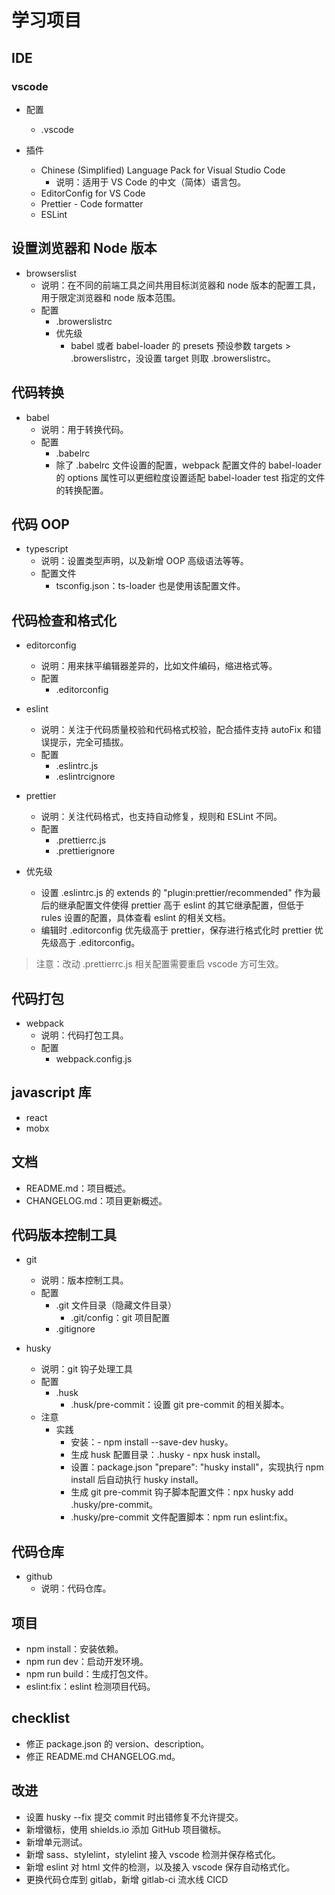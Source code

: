 # 学习项目

## IDE

### vscode

- 配置
  - .vscode

- 插件
  - Chinese (Simplified) Language Pack for Visual Studio Code
    - 说明：适用于 VS Code 的中文（简体）语言包。
  - EditorConfig for VS Code
  - Prettier - Code formatter
  - ESLint

## 设置浏览器和 Node 版本

- browserslist
  - 说明：在不同的前端工具之间共用目标浏览器和 node 版本的配置工具，用于限定浏览器和 node 版本范围。
  - 配置
    - .browerslistrc
    - 优先级
      - babel 或者 babel-loader 的 presets 预设参数 targets > .browerslistrc，没设置 target 则取 .browerslistrc。

## 代码转换

- babel
  - 说明：用于转换代码。
  - 配置
    - .babelrc
    - 除了 .babelrc 文件设置的配置，webpack 配置文件的 babel-loader 的 options 属性可以更细粒度设置适配 babel-loader test 指定的文件的转换配置。

## 代码 OOP

- typescript
  - 说明：设置类型声明，以及新增 OOP 高级语法等等。
  - 配置文件
    - tsconfig.json：ts-loader 也是使用该配置文件。


## 代码检查和格式化

- editorconfig
  - 说明：用来抹平编辑器差异的，比如文件编码，缩进格式等。
  - 配置
    - .editorconfig

- eslint
  - 说明：关注于代码质量校验和代码格式校验，配合插件支持 autoFix 和错误提示，完全可插拔。
  - 配置
    - .eslintrc.js
    - .eslintrcignore

- prettier
  - 说明：关注代码格式，也支持自动修复，规则和 ESLint 不同。
  - 配置
    - .prettierrc.js
    - .prettierignore

- 优先级
  - 设置 .eslintrc.js 的 extends 的 "plugin:prettier/recommended" 作为最后的继承配置文件使得 prettier 高于 eslint 的其它继承配置，但低于 rules 设置的配置，具体查看 eslint 的相关文档。
  - 编辑时 .editorconfig 优先级高于 prettier，保存进行格式化时 prettier 优先级高于 .editorconfig。

> 注意：改动 .prettierrc.js 相关配置需要重启 vscode 方可生效。

## 代码打包

- webpack
  - 说明：代码打包工具。
  - 配置
    - webpack.config.js

## javascript 库

- react
- mobx

## 文档

- README.md：项目概述。
- CHANGELOG.md：项目更新概述。

## 代码版本控制工具

- git
  - 说明：版本控制工具。
  - 配置
    - .git 文件目录（隐藏文件目录）
      - .git/config：git 项目配置
    - .gitignore

- husky
  - 说明：git 钩子处理工具
  - 配置
    - .husk
      - .husk/pre-commit：设置 git pre-commit 的相关脚本。
  - 注意
    - 实践
      - 安装：- npm install --save-dev husky。
      - 生成 husk 配置目录：.husky -  npx husk install。
      - 设置：package.json "prepare": "husky install"，实现执行 npm install 后自动执行 husky install。
      - 生成 git pre-commit 钩子脚本配置文件：npx husky add .husky/pre-commit。
      - .husky/pre-commit 文件配置脚本：npm run eslint:fix。

## 代码仓库

- github
  - 说明：代码仓库。

## 项目

- npm install：安装依赖。
- npm run dev：启动开发环境。
- npm run build：生成打包文件。
- eslint:fix：eslint 检测项目代码。

## checklist

- 修正 package.json 的 version、description。
- 修正 README.md CHANGELOG.md。

## 改进

- 设置 husky --fix 提交 commit 时出错修复不允许提交。
- 新增徽标，使用 shields.io 添加 GitHub 项目徽标。
- 新增单元测试。
- 新增 sass、stylelint，stylelint 接入 vscode 检测并保存格式化。
- 新增 eslint 对 html 文件的检测，以及接入 vscode 保存自动格式化。
- 更换代码仓库到 gitlab，新增 gitlab-ci 流水线 CICD
